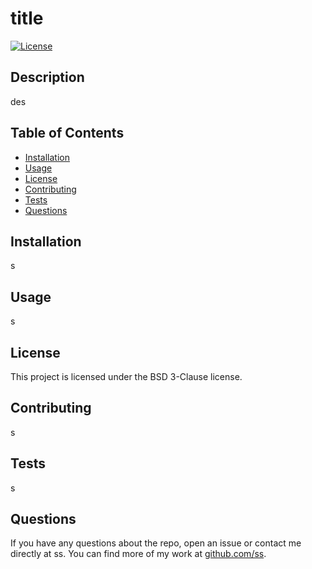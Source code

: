 # title

[![License](https://img.shields.io/badge/License-BSD%203--Clause-blue.svg)](https://opensource.org/licenses/BSD-3-Clause)

## Description
des

## Table of Contents
- [Installation](#installation)
- [Usage](#usage)
- [License](#license)
- [Contributing](#contributing)
- [Tests](#tests)
- [Questions](#questions)

## Installation
s

## Usage
s

## License
This project is licensed under the BSD 3-Clause license.

## Contributing
s

## Tests
s

## Questions
If you have any questions about the repo, open an issue or contact me directly at ss. You can find more of my work at [github.com/ss](https://github.com/ss).
